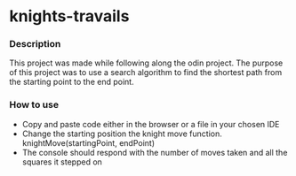 # knights-travails

### Description
This project was made while following along the odin project. The purpose of this project was to use a search algorithm to find the shortest path from the
starting point to the end point.

### How to use
- Copy and paste code either in the browser or a file in your chosen IDE
- Change the starting position the knight move function. knightMove(startingPoint, endPoint)
- The console should respond with the number of moves taken and all the squares it stepped on